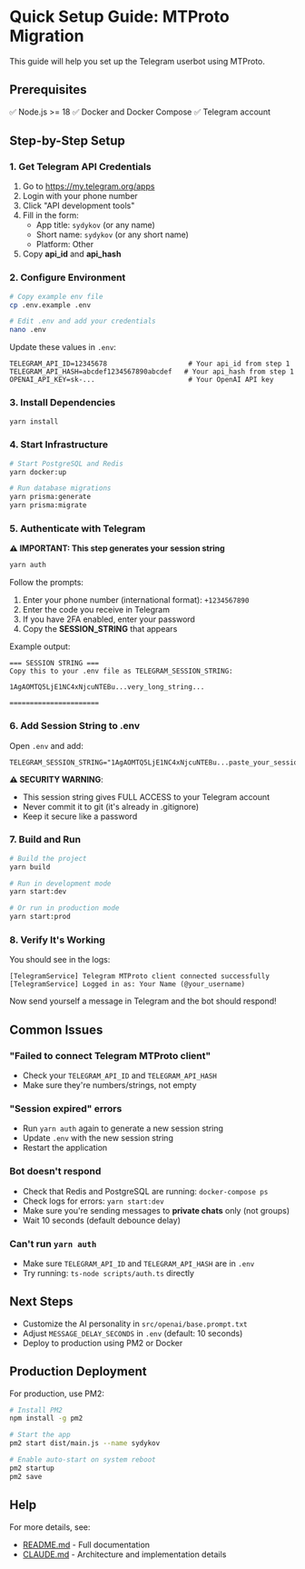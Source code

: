 # Quick Setup Guide: MTProto Migration

This guide will help you set up the Telegram userbot using MTProto.

## Prerequisites

✅ Node.js >= 18
✅ Docker and Docker Compose
✅ Telegram account

## Step-by-Step Setup

### 1. Get Telegram API Credentials

1. Go to https://my.telegram.org/apps
2. Login with your phone number
3. Click "API development tools"
4. Fill in the form:
   - App title: `sydykov` (or any name)
   - Short name: `sydykov` (or any short name)
   - Platform: Other
5. Copy **api_id** and **api_hash**

### 2. Configure Environment

```bash
# Copy example env file
cp .env.example .env

# Edit .env and add your credentials
nano .env
```

Update these values in `.env`:

```env
TELEGRAM_API_ID=12345678                    # Your api_id from step 1
TELEGRAM_API_HASH=abcdef1234567890abcdef   # Your api_hash from step 1
OPENAI_API_KEY=sk-...                       # Your OpenAI API key
```

### 3. Install Dependencies

```bash
yarn install
```

### 4. Start Infrastructure

```bash
# Start PostgreSQL and Redis
yarn docker:up

# Run database migrations
yarn prisma:generate
yarn prisma:migrate
```

### 5. Authenticate with Telegram

**⚠️ IMPORTANT: This step generates your session string**

```bash
yarn auth
```

Follow the prompts:

1. Enter your phone number (international format): `+1234567890`
2. Enter the code you receive in Telegram
3. If you have 2FA enabled, enter your password
4. Copy the **SESSION_STRING** that appears

Example output:

```
=== SESSION STRING ===
Copy this to your .env file as TELEGRAM_SESSION_STRING:

1AgAOMTQ5LjE1NC4xNjcuNTEBu...very_long_string...

======================
```

### 6. Add Session String to .env

Open `.env` and add:

```env
TELEGRAM_SESSION_STRING="1AgAOMTQ5LjE1NC4xNjcuNTEBu...paste_your_session_string_here..."
```

**⚠️ SECURITY WARNING**:

- This session string gives FULL ACCESS to your Telegram account
- Never commit it to git (it's already in .gitignore)
- Keep it secure like a password

### 7. Build and Run

```bash
# Build the project
yarn build

# Run in development mode
yarn start:dev

# Or run in production mode
yarn start:prod
```

### 8. Verify It's Working

You should see in the logs:

```
[TelegramService] Telegram MTProto client connected successfully
[TelegramService] Logged in as: Your Name (@your_username)
```

Now send yourself a message in Telegram and the bot should respond!

## Common Issues

### "Failed to connect Telegram MTProto client"

- Check your `TELEGRAM_API_ID` and `TELEGRAM_API_HASH`
- Make sure they're numbers/strings, not empty

### "Session expired" errors

- Run `yarn auth` again to generate a new session string
- Update `.env` with the new session string
- Restart the application

### Bot doesn't respond

- Check that Redis and PostgreSQL are running: `docker-compose ps`
- Check logs for errors: `yarn start:dev`
- Make sure you're sending messages to **private chats** only (not groups)
- Wait 10 seconds (default debounce delay)

### Can't run `yarn auth`

- Make sure `TELEGRAM_API_ID` and `TELEGRAM_API_HASH` are in `.env`
- Try running: `ts-node scripts/auth.ts` directly

## Next Steps

- Customize the AI personality in `src/openai/base.prompt.txt`
- Adjust `MESSAGE_DELAY_SECONDS` in `.env` (default: 10 seconds)
- Deploy to production using PM2 or Docker

## Production Deployment

For production, use PM2:

```bash
# Install PM2
npm install -g pm2

# Start the app
pm2 start dist/main.js --name sydykov

# Enable auto-start on system reboot
pm2 startup
pm2 save
```

## Help

For more details, see:

- [README.md](./README.md) - Full documentation
- [CLAUDE.md](./CLAUDE.md) - Architecture and implementation details
